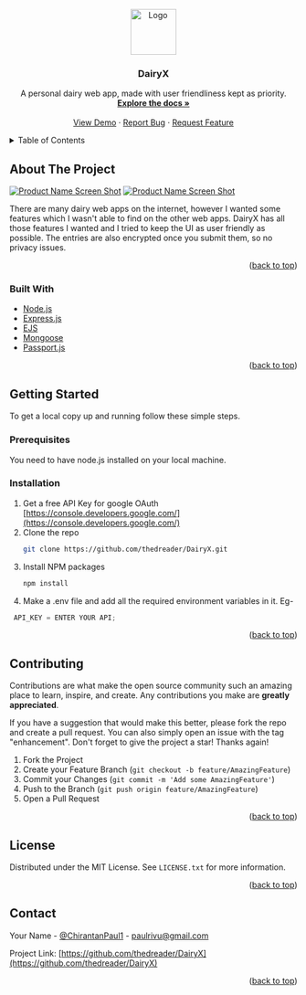 <div id="top"></div>

<!-- PROJECT LOGO -->
<br />
<div align="center">
  <a href="https://github.com/thedreader/DairyX">
    <img src="https://i.ibb.co/0Fnnmhp/logo.jpg" alt="Logo" width="80" height="80">
  </a>

<h3 align="center">DairyX</h3>

  <p align="center">
    A personal dairy web app, made with user friendliness kept as priority.
    <br />
    <a href="https://github.com/thedreader/DairyX"><strong>Explore the docs »</strong></a>
    <br />
    <br />
    <a href="https://github.com/thedreader/DairyX">View Demo</a>
    ·
    <a href="https://github.com/thedreader/DairyX/issues">Report Bug</a>
    ·
    <a href="https://github.com/thedreader/DairyX/issues">Request Feature</a>
  </p>
</div>



<!-- TABLE OF CONTENTS -->
<details>
  <summary>Table of Contents</summary>
  <ol>
    <li>
      <a href="#about-the-project">About The Project</a>
      <ul>
        <li><a href="#built-with">Built With</a></li>
      </ul>
    </li>
    <li>
      <a href="#getting-started">Getting Started</a>
      <ul>
        <li><a href="#prerequisites">Prerequisites</a></li>
        <li><a href="#installation">Installation</a></li>
      </ul>
    </li>
    <li><a href="#contributing">Contributing</a></li>
    <li><a href="#license">License</a></li>
    <li><a href="#contact">Contact</a></li>
  </ol>
</details>



<!-- ABOUT THE PROJECT -->
## About The Project

[![Product Name Screen Shot][product-screenshot1]](https://dairy-x.herokuapp.com/)
[![Product Name Screen Shot][product-screenshot2]](https://dairy-x.herokuapp.com/)

There are many dairy web apps on the internet, however I wanted some features which I wasn't able to find on the other web apps. DairyX has all those features I wanted and I tried to keep the UI as user friendly as possible. The entries are also encrypted once you submit them, so no privacy issues.

<p align="right">(<a href="#top">back to top</a>)</p>



### Built With

* [Node.js](https://nodejs.org/en/)
* [Express.js](https://expressjs.com/)
* [EJS](https://ejs.co/)
* [Mongoose](https://mongoosejs.com/)
* [Passport.js](https://www.passportjs.org/)

<p align="right">(<a href="#top">back to top</a>)</p>



<!-- GETTING STARTED -->
## Getting Started

To get a local copy up and running follow these simple steps.

### Prerequisites

You need to have node.js installed on your local machine.

### Installation

1. Get a free API Key for google OAuth [https://console.developers.google.com/](https://console.developers.google.com/)
2. Clone the repo
   ```sh
   git clone https://github.com/thedreader/DairyX.git
   ```
3. Install NPM packages
   ```sh
   npm install
   ```
4. Make a .env file and add all the required environment variables in it. 
  Eg- 
  ```js
   API_KEY = ENTER YOUR API;
   ```

<p align="right">(<a href="#top">back to top</a>)</p>


<!-- CONTRIBUTING -->
## Contributing

Contributions are what make the open source community such an amazing place to learn, inspire, and create. Any contributions you make are **greatly appreciated**.

If you have a suggestion that would make this better, please fork the repo and create a pull request. You can also simply open an issue with the tag "enhancement".
Don't forget to give the project a star! Thanks again!

1. Fork the Project
2. Create your Feature Branch (`git checkout -b feature/AmazingFeature`)
3. Commit your Changes (`git commit -m 'Add some AmazingFeature'`)
4. Push to the Branch (`git push origin feature/AmazingFeature`)
5. Open a Pull Request

<p align="right">(<a href="#top">back to top</a>)</p>



<!-- LICENSE -->
## License

Distributed under the MIT License. See `LICENSE.txt` for more information.

<p align="right">(<a href="#top">back to top</a>)</p>



<!-- CONTACT -->
## Contact

Your Name - [@ChirantanPaul1](https://twitter.com/ChirantanPaul1) - paulrivu@gmail.com

Project Link: [https://github.com/thedreader/DairyX](https://github.com/thedreader/DairyX)

<p align="right">(<a href="#top">back to top</a>)</p>



<!-- MARKDOWN LINKS & IMAGES -->
<!-- https://www.markdownguide.org/basic-syntax/#reference-style-links -->
[contributors-shield]: https://img.shields.io/github/contributors/thedreader/DairyX.svg?style=for-the-badge
[contributors-url]: https://github.com/thedreader/DairyX/graphs/contributors
[forks-shield]: https://img.shields.io/github/forks/thedreader/DairyX.svg?style=for-the-badge
[forks-url]: https://github.com/thedreader/DairyX/network/members
[stars-shield]: https://img.shields.io/github/stars/thedreader/DairyX.svg?style=for-the-badge
[stars-url]: https://github.com/thedreader/DairyX/stargazers
[issues-shield]: https://img.shields.io/github/issues/thedreader/DairyX.svg?style=for-the-badge
[issues-url]: https://github.com/thedreader/DairyX/issues
[license-shield]: https://img.shields.io/github/license/thedreader/DairyX.svg?style=for-the-badge
[license-url]: https://github.com/thedreader/DairyX/blob/master/LICENSE.txt
[linkedin-shield]: https://img.shields.io/badge/-LinkedIn-black.svg?style=for-the-badge&logo=linkedin&colorB=555
[linkedin-url]: https://linkedin.com/in/chirantan-paul-65398b213
[product-screenshot1]: https://i.ibb.co/58GMyG8/demo2.jpg
[product-screenshot2]: https://i.ibb.co/Mf3wXGK/demo1.jpg

